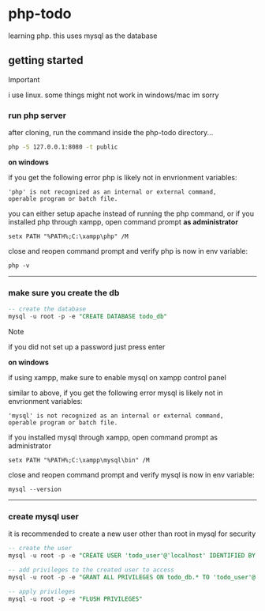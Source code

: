 # php-todo

learning php. this uses mysql as the database

## getting started

> [!IMPORTANT]
> i use linux. some things might not work in windows/mac im sorry

### run php server

after cloning, run the command inside the php-todo directory...

```bash
php -S 127.0.0.1:8080 -t public
```

**on windows**

if you get the following error php is likely not in envrionment variables:

```
'php' is not recognized as an internal or external command,
operable program or batch file.
```

you can either setup apache instead of running the php command, or
if you installed php through xampp, open command prompt **as administrator**

```
setx PATH "%PATH%;C:\xampp\php" /M
```

close and reopen command prompt and verify php is now in env variable:

```
php -v
```

---

### make sure you create the db

```sql
-- create the database
mysql -u root -p -e "CREATE DATABASE todo_db"
```

> [!NOTE]
> if you did not set up a password just press enter

**on windows**

if using xampp, make sure to enable mysql on xampp control panel

similar to above, if you get the following error mysql is likely not in envrionment variables:

```
'mysql' is not recognized as an internal or external command,
operable program or batch file.
```

if you installed mysql through xampp, open command prompt as administrator

```
setx PATH "%PATH%;C:\xampp\mysql\bin" /M
```

close and reopen command prompt and verify mysql is now in env variable:

```
mysql --version
```

---

### create mysql user

it is recommended to create a new user other than root in mysql for security

```sql
-- create the user
mysql -u root -p -e "CREATE USER 'todo_user'@'localhost' IDENTIFIED BY 'password'"

-- add privileges to the created user to access
mysql -u root -p -e "GRANT ALL PRIVILEGES ON todo_db.* TO 'todo_user'@'localhost';"

-- apply privileges
mysql -u root -p -e "FLUSH PRIVILEGES"
```
